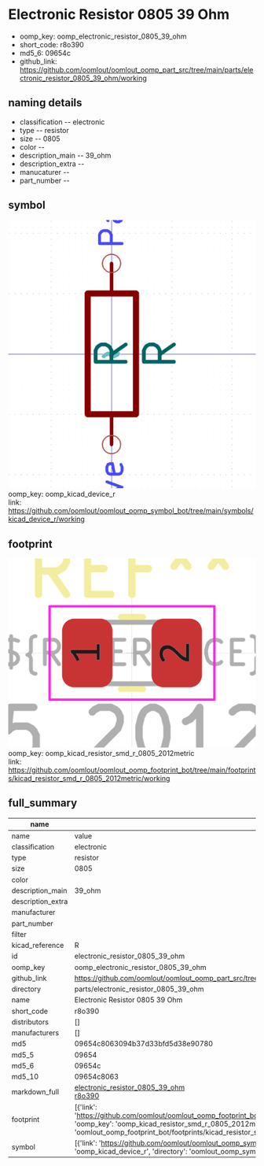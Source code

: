 # Electronic Resistor 0805 39 Ohm

  
* oomp_key: oomp_electronic_resistor_0805_39_ohm 
* short_code: r8o390
* md5_6: 09654c  
* github_link: https://github.com/oomlout/oomlout_oomp_part_src/tree/main/parts/electronic_resistor_0805_39_ohm/working  
## naming details
* classification -- electronic
* type -- resistor
* size -- 0805
* color -- 
* description_main -- 39_ohm
* description_extra -- 
* manucaturer -- 
* part_number -- 



## symbol

![](symbol/0/working/working_600.png)  
oomp_key: oomp_kicad_device_r  
link: https://github.com/oomlout/oomlout_oomp_symbol_bot/tree/main/symbols/kicad_device_r/working  

## footprint

![](footprint/0/working/working_600.png)  
oomp_key: oomp_kicad_resistor_smd_r_0805_2012metric  
link: https://github.com/oomlout/oomlout_oomp_footprint_bot/tree/main/footprints/kicad_resistor_smd_r_0805_2012metric/working  

## full_summary
| name | value | 
| --- | --- | 
| name | value | 
| classification | electronic | 
| type | resistor | 
| size | 0805 | 
| color |  | 
| description_main | 39_ohm | 
| description_extra |  | 
| manufacturer |  | 
| part_number |  | 
| filter |  | 
| kicad_reference | R | 
| id | electronic_resistor_0805_39_ohm | 
| oomp_key | oomp_electronic_resistor_0805_39_ohm | 
| github_link | https://github.com/oomlout/oomlout_oomp_part_src/tree/main/parts/electronic_resistor_0805_39_ohm/working | 
| directory | parts/electronic_resistor_0805_39_ohm | 
| name | Electronic Resistor 0805 39 Ohm | 
| short_code | r8o390 | 
| distributors | [] | 
| manufacturers | [] | 
| md5 | 09654c8063094b37d33bfd5d38e90780 | 
| md5_5 | 09654 | 
| md5_6 | 09654c | 
| md5_10 | 09654c8063 | 
| markdown_full | [electronic_resistor_0805_39_ohm](https://github.com/oomlout/oomlout_oomp_part_src/tree/main/parts/electronic_resistor_0805_39_ohm/working)<br>[r8o390](https://github.com/oomlout/oomlout_oomp_part_src/tree/main/parts/electronic_resistor_0805_39_ohm/working)<br> | 
| footprint | [{'link': 'https://github.com/oomlout/oomlout_oomp_footprint_bot/tree/main/foootprntss/kicad_resistor_smd_r_0805_2012metric', 'oomp_key': 'oomp_kicad_resistor_smd_r_0805_2012metric', 'directory': 'oomlout_oomp_footprint_bot/footprints/kicad_resistor_smd_r_0805_2012metric//working/working.kicad_mod'}] | 
| symbol | [{'link': 'https://github.com/oomlout/oomlout_oomp_symbol_bot/tree/main/symbols/kicad_device_r', 'oomp_key': 'oomp_kicad_device_r', 'directory': 'oomlout_oomp_symbol_bot/symbols/kicad_device_r//working/working.kicad_sym'}] | 
